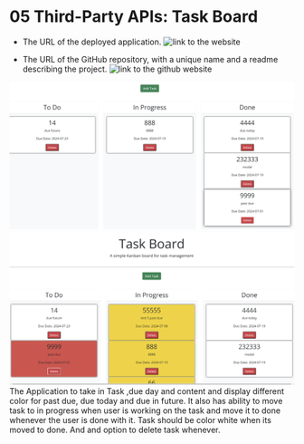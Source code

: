 # 05 Third-Party APIs: Task Board
* The URL of the deployed application.
![link to the website](https://thegreatwall88.github.io/Task-Board/)

* The URL of the GitHub repository, with a unique name and a readme describing the project.
![link to the github website](https://github.com/thegreatwall88/Task-Board)

![Screenshot of task board after moved](./assets/images/Screenshot%20task%20999%20moved%20to%20done.png)
![Screenshot of task board](./assets/images/Screenshot%202024-07-19%20134933.png)
The Application to take in Task ,due day and content and display different color for past due, due today and due in future. It also has ability to move task to in progress when user is working on the task and move it to done whenever the user is done with it. Task should be color white when its moved to done. And and option to delete task whenever.